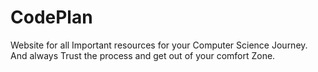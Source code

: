 # CodePlan
Website for all Important resources for your Computer Science Journey.
And always Trust the process and get out of your comfort Zone.
